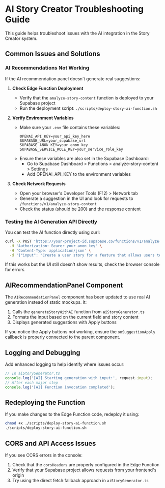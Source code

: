 # AI Story Creator Troubleshooting Guide

This guide helps troubleshoot issues with the AI integration in the Story Creator system.

## Common Issues and Solutions

### AI Recommendations Not Working

If the AI recommendation panel doesn't generate real suggestions:

1. **Check Edge Function Deployment**
   - Verify that the `analyze-story-content` function is deployed to your Supabase project
   - Run the deployment script: `./scripts/deploy-story-ai-function.sh`

2. **Verify Environment Variables**
   - Make sure your `.env` file contains these variables:
     ```
     OPENAI_API_KEY=your_api_key_here
     SUPABASE_URL=your_supabase_url
     SUPABASE_ANON_KEY=your_anon_key
     SUPABASE_SERVICE_ROLE_KEY=your_service_role_key
     ```
   - Ensure these variables are also set in the Supabase Dashboard:
     - Go to Supabase Dashboard > Functions > analyze-story-content > Settings
     - Add OPENAI_API_KEY to the environment variables

3. **Check Network Requests**
   - Open your browser's Developer Tools (F12) > Network tab
   - Generate a suggestion in the UI and look for requests to `/functions/v1/analyze-story-content`
   - Check the status (should be 200) and the response content

### Testing the AI Generation API Directly

You can test the AI function directly using curl:

```bash
curl -X POST 'https://your-project-id.supabase.co/functions/v1/analyze-story-content' \
  -H 'Authorization: Bearer your_anon_key' \
  -H 'Content-Type: application/json' \
  -d '{"input": "Create a user story for a feature that allows users to filter content"}'
```

If this works but the UI still doesn't show results, check the browser console for errors.

## AIRecommendationPanel Component

The `AIRecommendationPanel` component has been updated to use real AI generation instead of static mockups. It:

1. Calls the `generateStoryWithAI` function from `aiStoryGenerator.ts`
2. Formats the input based on the current field and story content
3. Displays generated suggestions with Apply buttons

If you notice the Apply buttons not working, ensure the `onSuggestionApply` callback is properly connected to the parent component.

## Logging and Debugging

Add enhanced logging to help identify where issues occur:

```typescript
// In aiStoryGenerator.ts
console.log('[AI] Starting generation with input:', request.input);
// After each major step
console.log('[AI] Function invocation completed');
```

## Redeploying the Function

If you make changes to the Edge Function code, redeploy it using:

```bash
chmod +x ./scripts/deploy-story-ai-function.sh
./scripts/deploy-story-ai-function.sh
```

## CORS and API Access Issues

If you see CORS errors in the console:

1. Check that the `corsHeaders` are properly configured in the Edge Function
2. Verify that your Supabase project allows requests from your frontend's origin
3. Try using the direct fetch fallback approach in `aiStoryGenerator.ts`
